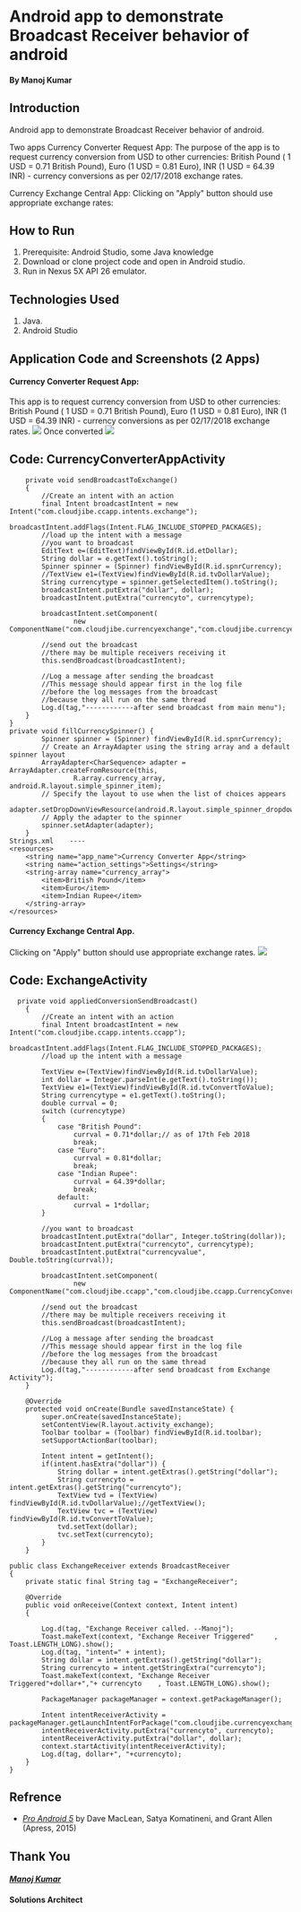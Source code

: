 # Android app to demonstrate Broadcast Receiver behavior of android
####                                                                                                     By Manoj Kumar
## Introduction 
Android app to demonstrate Broadcast Receiver behavior of android.

Two apps
Currency Converter Request App:
The purpose of the app is to request currency conversion from USD to other currencies: British Pound ( 1 USD  = 0.71 British Pound), Euro (1 USD = 0.81 Euro), INR (1 USD = 64.39 INR) - currency conversions as per 02/17/2018 exchange rates.

Currency Exchange Central App: 
Clicking on "Apply" button should use appropriate exchange rates:

## How to Run
1.	Prerequisite: Android Studio, some Java knowledge
2.	Download or clone project code and open in Android studio.
3.	Run in Nexus 5X API 26 emulator.


## Technologies Used
1.	Java.
2.	Android Studio


## Application Code and Screenshots (2 Apps)
#### Currency Converter Request App:
This app is to request currency conversion from USD to other currencies: British Pound ( 1 USD  = 0.71 British Pound), Euro (1 USD = 0.81 Euro), INR (1 USD = 64.39 INR) - currency conversions as per 02/17/2018 exchange rates.
<img src="images/Android Emulator - Nexus_5X_API_265554 2018-03-02 23-19-37.png">
Once converted
<img src="images/Android Emulator - Nexus_5X_API_265554 2018-03-02 23-20-00.png">
## Code: CurrencyConverterAppActivity
```
    private void sendBroadcastToExchange()
    {
        //Create an intent with an action
        final Intent broadcastIntent = new Intent("com.cloudjibe.ccapp.intents.exchange");
        broadcastIntent.addFlags(Intent.FLAG_INCLUDE_STOPPED_PACKAGES);
        //load up the intent with a message
        //you want to broadcast
        EditText e=(EditText)findViewById(R.id.etDollar);
        String dollar = e.getText().toString();
        Spinner spinner = (Spinner) findViewById(R.id.spnrCurrency);
        //TextView e1=(TextView)findViewById(R.id.tvDollarValue);
        String currencytype = spinner.getSelectedItem().toString();
        broadcastIntent.putExtra("dollar", dollar);
        broadcastIntent.putExtra("currencyto", currencytype);

        broadcastIntent.setComponent(
                new ComponentName("com.cloudjibe.currencyexchange","com.cloudjibe.currencyexchange.ExchangeReceiver"));

        //send out the broadcast
        //there may be multiple receivers receiving it
        this.sendBroadcast(broadcastIntent);

        //Log a message after sending the broadcast
        //This message should appear first in the log file
        //before the log messages from the broadcast
        //because they all run on the same thread
        Log.d(tag,"------------after send broadcast from main menu");
    }
}
private void fillCurrencySpinner() {
        Spinner spinner = (Spinner) findViewById(R.id.spnrCurrency);
        // Create an ArrayAdapter using the string array and a default spinner layout
        ArrayAdapter<CharSequence> adapter = ArrayAdapter.createFromResource(this,
                R.array.currency_array, android.R.layout.simple_spinner_item);
        // Specify the layout to use when the list of choices appears
        adapter.setDropDownViewResource(android.R.layout.simple_spinner_dropdown_item);
        // Apply the adapter to the spinner
        spinner.setAdapter(adapter);
    }
Strings.xml    ----
<resources>
    <string name="app_name">Currency Converter App</string>
    <string name="action_settings">Settings</string>
    <string-array name="currency_array">
        <item>British Pound</item>
        <item>Euro</item>
        <item>Indian Rupee</item>
    </string-array>
</resources>

```

#### Currency Exchange Central App.
Clicking on "Apply" button should use appropriate exchange rates.
<img src="images/Android Emulator - Nexus_5X_API_265554 2018-03-02 23-19-50.png">

## Code: ExchangeActivity
```
  private void appliedConversionSendBroadcast()
    {
        //Create an intent with an action
        final Intent broadcastIntent = new Intent("com.cloudjibe.ccapp.intents.ccapp");
        broadcastIntent.addFlags(Intent.FLAG_INCLUDE_STOPPED_PACKAGES);
        //load up the intent with a message

        TextView e=(TextView)findViewById(R.id.tvDollarValue);
        int dollar = Integer.parseInt(e.getText().toString());
        TextView e1=(TextView)findViewById(R.id.tvConvertToValue);
        String currencytype = e1.getText().toString();
        double currval = 0;
        switch (currencytype)
        {
            case "British Pound":
                currval = 0.71*dollar;// as of 17th Feb 2018
                break;
            case "Euro":
                currval = 0.81*dollar;
                break;
            case "Indian Rupee":
                currval = 64.39*dollar;
                break;
            default:
                currval = 1*dollar;
        }

        //you want to broadcast
        broadcastIntent.putExtra("dollar", Integer.toString(dollar));
        broadcastIntent.putExtra("currencyto", currencytype);
        broadcastIntent.putExtra("currencyvalue", Double.toString(currval));

        broadcastIntent.setComponent(
                new ComponentName("com.cloudjibe.ccapp","com.cloudjibe.ccapp.CurrencyConverterReceiver"));

        //send out the broadcast
        //there may be multiple receivers receiving it
        this.sendBroadcast(broadcastIntent);

        //Log a message after sending the broadcast
        //This message should appear first in the log file
        //before the log messages from the broadcast
        //because they all run on the same thread
        Log.d(tag,"------------after send broadcast from Exchange Activity");
    }
    
    @Override
    protected void onCreate(Bundle savedInstanceState) {
        super.onCreate(savedInstanceState);
        setContentView(R.layout.activity_exchange);
        Toolbar toolbar = (Toolbar) findViewById(R.id.toolbar);
        setSupportActionBar(toolbar);

        Intent intent = getIntent();
        if(intent.hasExtra("dollar")) {
            String dollar = intent.getExtras().getString("dollar");
            String currencyto = intent.getExtras().getString("currencyto");
            TextView tvd = (TextView) findViewById(R.id.tvDollarValue);//getTextView();
            TextView tvc = (TextView) findViewById(R.id.tvConvertToValue);
            tvd.setText(dollar);
            tvc.setText(currencyto);
        }
    }
    
public class ExchangeReceiver extends BroadcastReceiver
{
	private static final String tag = "ExchangeReceiver";

    @Override
    public void onReceive(Context context, Intent intent)
    {

        Log.d(tag, "Exchange Receiver called. --Manoj");
        Toast.makeText(context, "Exchange Receiver Triggered"     , Toast.LENGTH_LONG).show();
        Log.d(tag, "intent=" + intent);
        String dollar = intent.getExtras().getString("dollar");
        String currencyto = intent.getStringExtra("currencyto");
        Toast.makeText(context, "Exchange Receiver Triggered"+dollar+","+ currencyto    , Toast.LENGTH_LONG).show();

        PackageManager packageManager = context.getPackageManager();

        Intent intentReceiverActivity = packageManager.getLaunchIntentForPackage("com.cloudjibe.currencyexchange");
        intentReceiverActivity.putExtra("currencyto", currencyto);
        intentReceiverActivity.putExtra("dollar", dollar);
        context.startActivity(intentReceiverActivity);
        Log.d(tag, dollar+", "+currencyto);
    }
}
```
## Refrence
- [*Pro Android 5*](https://github.com/Apress/pro-android-5) by Dave MacLean, Satya Komatineni, and Grant Allen (Apress, 2015)

## Thank You
#### [*Manoj Kumar*](https://www.linkedin.com/in/manojkumar19/)
#### Solutions Architect
